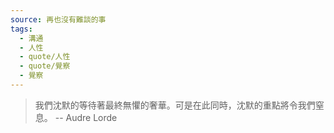 ```yaml
---
source: 再也沒有難談的事
tags:
  - 溝通
  - 人性
  - quote/人性
  - quote/覺察
  - 覺察
---
```

> 我們沈默的等待著最終無懼的奢華。可是在此同時，沈默的重點將令我們窒息。
> \-- Audre Lorde